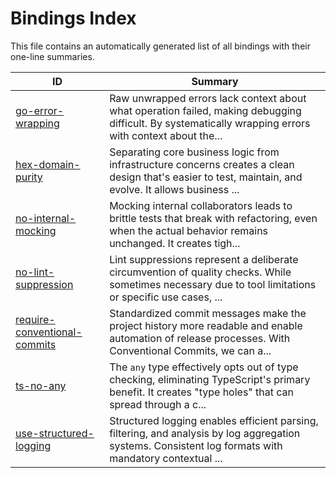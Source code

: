 # Bindings Index

This file contains an automatically generated list of all bindings with their one-line summaries.

| ID | Summary |
|---|---|
| [go-error-wrapping](./go-error-wrapping.md) | Raw unwrapped errors lack context about what operation failed, making debugging difficult. By systematically wrapping errors with context about the... |
| [hex-domain-purity](./hex-domain-purity.md) | Separating core business logic from infrastructure concerns creates a clean design that's easier to test, maintain, and evolve. It allows business ... |
| [no-internal-mocking](./no-internal-mocking.md) | Mocking internal collaborators leads to brittle tests that break with refactoring, even when the actual behavior remains unchanged. It creates tigh... |
| [no-lint-suppression](./no-lint-suppression.md) | Lint suppressions represent a deliberate circumvention of quality checks. While sometimes necessary due to tool limitations or specific use cases, ... |
| [require-conventional-commits](./require-conventional-commits.md) | Standardized commit messages make the project history more readable and enable automation of release processes. With Conventional Commits, we can a... |
| [ts-no-any](./ts-no-any.md) | The `any` type effectively opts out of type checking, eliminating TypeScript's primary benefit. It creates "type holes" that can spread through a c... |
| [use-structured-logging](./use-structured-logging.md) | Structured logging enables efficient parsing, filtering, and analysis by log aggregation systems. Consistent log formats with mandatory contextual ... |
